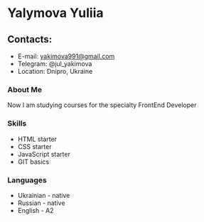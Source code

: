# Yalymova Yuliia

## Contacts:
* E-mail: yakimova991@gmail.com
* Telegram: @jul_yakimova
* Location: Dnipro, Ukraine

### About Me
Now I am studying courses for the specialty FrontEnd Developer

### Skills
* HTML starter
* CSS starter
* JavaScript starter
* GIT basics

### Languages
* Ukrainian - native
* Russian - native
* English - A2